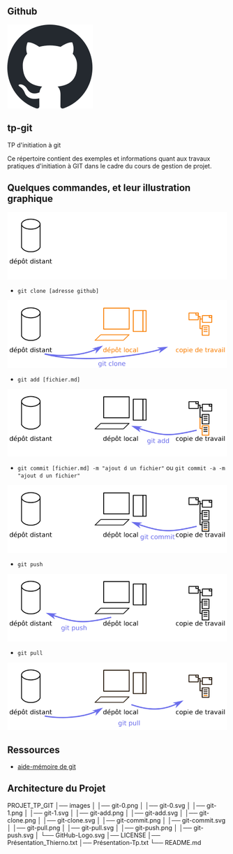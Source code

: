 ## Github

![GitHub Logo](images/github.svg)

## tp-git

TP d'initiation à git

Ce répertoire contient des exemples et informations quant aux travaux pratiques d'initiation à GIT dans le cadre du cours de gestion de projet.

## Quelques commandes, et leur illustration graphique

![configuration initale](images/git-0.png)

* `git clone [adresse github]`

![git clone](images/git-clone.png)

* `git add [fichier.md]`

![git add](images/git-add.png)


* `git commit [fichier.md] -m "ajout d un fichier"` ou `git commit -a -m "ajout d un fichier"`

![git commit](images/git-commit.png)

* `git push`

![git push](images/git-push.png)

* `git pull`

![git pull](images/git-pull.png)

## Ressources

* [aide-mémoire de git](http://ndpsoftware.com/git-cheatsheet.html#loc=workspace;)

## Architecture du Projet

PROJET_TP_GIT
│── images
│   │── git-0.png
│   │── git-0.svg
│   │── git-1.png
│   │── git-1.svg
│   │── git-add.png
│   │── git-add.svg
│   │── git-clone.png
│   │── git-clone.svg
│   │── git-commit.png
│   │── git-commit.svg
│   │── git-pull.png
│   │── git-pull.svg
│   │── git-push.png
│   │── git-push.svg
│   └── GitHub-Logo.svg
│── LICENSE
│── Présentation_Thierno.txt
│── Présentation-Tp.txt
└── README.md


[def]: images/GitHub-Logo.svg
[GitHub-Logo.svg]: images/GitHub-Logo.svg